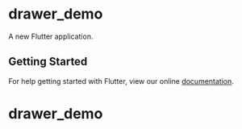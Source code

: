 # drawer_demo

A new Flutter application.

## Getting Started

For help getting started with Flutter, view our online
[documentation](https://flutter.io/).
# drawer_demo
